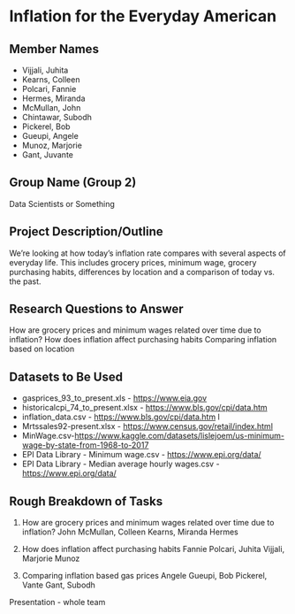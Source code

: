 # Inflation for the Everyday American

## Member Names
* Vijjali, Juhita
* Kearns, Colleen
* Polcari, Fannie
* Hermes, Miranda
* McMullan, John
* Chintawar, Subodh
* Pickerel, Bob
* Gueupi, Angele
* Munoz, Marjorie
* Gant, Juvante

## Group Name (Group 2)
Data Scientists or Something

## Project Description/Outline
We’re looking at how today’s inflation rate compares with several aspects of everyday life.  This includes grocery prices, minimum wage, grocery purchasing habits, differences by location and a comparison of today vs. the past.
 
## Research Questions to Answer
How are grocery prices and minimum wages related over time due to inflation?
How does inflation affect purchasing habits 
Comparing inflation based on location

## Datasets to Be Used
* gasprices_93_to_present.xls - https://www.eia.gov
* historicalcpi_74_to_present.xlsx - https://www.bls.gov/cpi/data.htm 
* inflation_data.csv - https://www.bls.gov/cpi/data.htm l
* Mrtssales92-present.xlsx - https://www.census.gov/retail/index.html
* MinWage.csv-https://www.kaggle.com/datasets/lislejoem/us-minimum-wage-by-state-from-1968-to-2017
* EPI Data Library - Minimum wage.csv - https://www.epi.org/data/ 
* EPI Data Library - Median average hourly wages.csv - https://www.epi.org/data/

## Rough Breakdown of Tasks
1. How are grocery prices and minimum wages related over time due to inflation? 
John McMullan, Colleen Kearns, Miranda Hermes

2. How does inflation affect purchasing habits
Fannie Polcari, Juhita Vijjali, Marjorie Munoz

3. Comparing inflation based gas prices
Angele Gueupi, Bob Pickerel, Vante Gant, Subodh


Presentation - whole team
